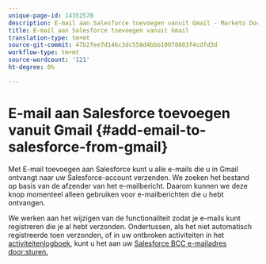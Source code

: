 ```yaml
---
unique-page-id: 14352578
description: E-mail aan Salesforce toevoegen vanuit Gmail - Marketo Docs - Productdocumentatie
title: E-mail aan Salesforce toevoegen vanuit Gmail
translation-type: tm+mt
source-git-commit: 47b2fee7d146c3dc558d4bbb10070683f4cdfd3d
workflow-type: tm+mt
source-wordcount: '121'
ht-degree: 0%

---
```



# E-mail aan Salesforce toevoegen vanuit Gmail {#add-email-to-salesforce-from-gmail}

Met E-mail toevoegen aan Salesforce kunt u alle e-mails die u in Gmail ontvangt naar uw Salesforce-account verzenden. We zoeken het bestand op basis van de afzender van het e-mailbericht. Daarom kunnen we deze knop momenteel alleen gebruiken voor e-mailberichten die u hebt ontvangen.

We werken aan het wijzigen van de functionaliteit zodat je e-mails kunt registreren die je al hebt verzonden. Ondertussen, als het niet automatisch registreerde toen verzonden, of in uw ontbroken activiteiten in het [activiteitenlogboek](http://toutapp.com/next#settings/crm/salesforce/activity), kunt u het aan uw [Salesforce BCC e-mailadres door:sturen.](http://docs.marketo.com/x/soLS)
